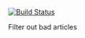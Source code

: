 [![Build Status](https://travis-ci.org/htchepannou/content-validator.svg?branch=master)](https://travis-ci.org/htchepannou/content-validator)

Filter out bad articles

